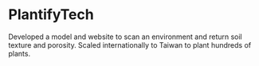 # PlantifyTech
Developed a model and website to scan an environment and return soil texture and porosity. Scaled internationally to Taiwan to plant hundreds of plants.
